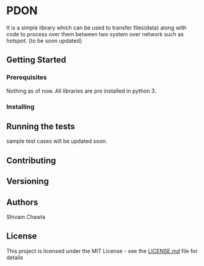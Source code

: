 # PDON

It is a simple library which can be used to transfer files(data) along with code to process over them between two system over network such as hotspot.
{to be soon updated}
## Getting Started

### Prerequisites

Nothing as of now. All libraries are pre installed in python 3.

### Installing


## Running the tests

sample test cases will be updated soon.

## Contributing

## Versioning


## Authors

Shivam Chawla


## License

This project is licensed under the MIT License - see the [LICENSE.md](LICENSE.md) file for details


